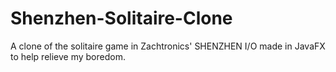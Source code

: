 # Shenzhen-Solitaire-Clone
A clone of the solitaire game in Zachtronics' SHENZHEN I/O made in JavaFX to help relieve my boredom.

